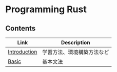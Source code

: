 # Programming Rust

## Contents

| Link                                  | Description                |
| ------------------------------------- | -------------------------- |
| [Introduction](basic/introduction.md) | 学習方法、環境構築方法など |
| [Basic](basic/README.md)              | 基本文法                   |

